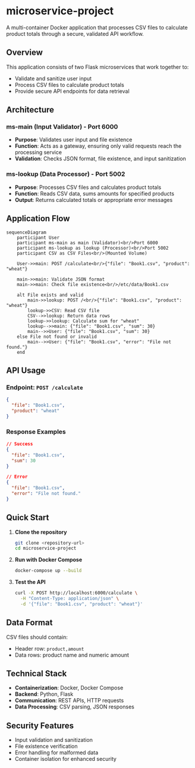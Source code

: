 # microservice-project

A multi-container Docker application that processes CSV files to calculate product totals through a secure, validated API workflow.

## Overview

This application consists of two Flask microservices that work together to:
- Validate and sanitize user input
- Process CSV files to calculate product totals
- Provide secure API endpoints for data retrieval

## Architecture

### ms-main (Input Validator) - Port 6000
- **Purpose**: Validates user input and file existence
- **Function**: Acts as a gateway, ensuring only valid requests reach the processing service
- **Validation**: Checks JSON format, file existence, and input sanitization

### ms-lookup (Data Processor) - Port 5002
- **Purpose**: Processes CSV files and calculates product totals
- **Function**: Reads CSV data, sums amounts for specified products
- **Output**: Returns calculated totals or appropriate error messages

## Application Flow

```
sequenceDiagram
    participant User
    participant ms-main as main (Validator)<br/>Port 6000
    participant ms-lookup as lookup (Processor)<br/>Port 5002
    participant CSV as CSV Files<br/>(Mounted Volume)

    User->>main: POST /calculate<br/>{"file": "Book1.csv", "product": "wheat"}
    
    main->>main: Validate JSON format
    main->>main: Check file existence<br/>/etc/data/Book1.csv
    
    alt File exists and valid
        main->>lookup: POST /<br/>{"file": "Book1.csv", "product": "wheat"}
        lookup->>CSV: Read CSV file
        CSV-->>lookup: Return data rows
        lookup->>lookup: Calculate sum for "wheat"
        lookup-->>main: {"file": "Book1.csv", "sum": 30}
        main-->>User: {"file": "Book1.csv", "sum": 30}
    else File not found or invalid
        main-->>User: {"file": "Book1.csv", "error": "File not found."}
    end
```

## API Usage

### Endpoint: `POST /calculate`
```json
{
  "file": "Book1.csv",
  "product": "wheat"
}
```

### Response Examples
```json
// Success
{
  "file": "Book1.csv",
  "sum": 30
}

// Error
{
  "file": "Book1.csv",
  "error": "File not found."
}
```

## Quick Start

1. **Clone the repository**
   ```bash
   git clone <repository-url>
   cd microservice-project
   ```

2. **Run with Docker Compose**
   ```bash
   docker-compose up --build
   ```

3. **Test the API**
   ```bash
   curl -X POST http://localhost:6000/calculate \
     -H "Content-Type: application/json" \
     -d '{"file": "Book1.csv", "product": "wheat"}'
   ```

## Data Format

CSV files should contain:
- Header row: `product,amount`
- Data rows: product name and numeric amount

## Technical Stack

- **Containerization**: Docker, Docker Compose
- **Backend**: Python, Flask
- **Communication**: REST APIs, HTTP requests
- **Data Processing**: CSV parsing, JSON responses

## Security Features

- Input validation and sanitization
- File existence verification
- Error handling for malformed data
- Container isolation for enhanced security